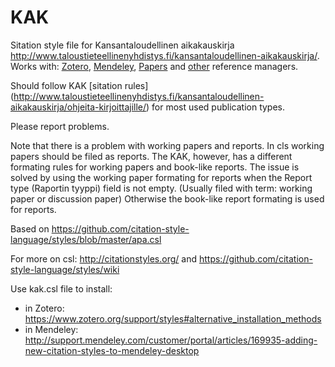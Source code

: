 # KAK
Sitation style file for Kansantaloudellinen aikakauskirja http://www.taloustieteellinenyhdistys.fi/kansantaloudellinen-aikakauskirja/. 
Works with: [Zotero](https://www.zotero.org/), 
[Mendeley](https://www.mendeley.com/), [Papers](http://www.papersapp.com/) 
and [other](http://citationstyles.org/) reference managers.

Should follow KAK [sitation rules]
(http://www.taloustieteellinenyhdistys.fi/kansantaloudellinen-aikakauskirja/ohjeita-kirjoittajille/) for most used publication types.

Please report problems.

Note that there is a problem with working papers and reports. 
In cls working papers should be filed as reports. 
The KAK, however, has a different formating rules for 
working papers and book-like reports. 
The issue is solved by using the working
paper formating for reports when the Report type (Raportin tyyppi) 
field is not empty. (Usually filed with term: working paper or discussion paper)
Otherwise the book-like report formating is used for reports.


Based on https://github.com/citation-style-language/styles/blob/master/apa.csl

For more on csl: http://citationstyles.org/ and https://github.com/citation-style-language/styles/wiki

Use kak.csl file to install:
* in Zotero: https://www.zotero.org/support/styles#alternative_installation_methods
* in Mendeley: http://support.mendeley.com/customer/portal/articles/169935-adding-new-citation-styles-to-mendeley-desktop
